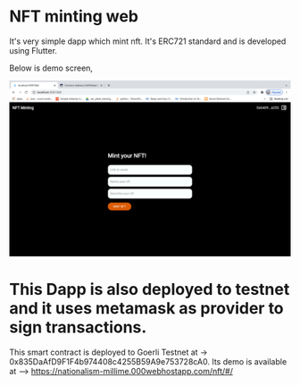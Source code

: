 # NFT minting web

It's very simple dapp which mint nft. It's ERC721 standard and is developed using Flutter.

Below is demo screen,

![Alt text](/screenshots/1.png?raw=true "Optional Title")

# This Dapp is also deployed to testnet and it uses metamask as provider to sign transactions.
This smart contract is deployed to Goerli Testnet at -> 0x835DaAfD9F1F4b974408c4255B59A9e753728cA0.
Its demo is available at --> https://nationalism-millime.000webhostapp.com/nft/#/
